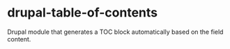 drupal-table-of-contents
========================

Drupal module that generates a TOC block automatically based on the field content.
